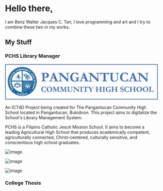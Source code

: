 # Hello there,
I am Benz Walter Jacques C. Tan, I love programming and art and I try to combine these two in my works.

## My Stuff

### PCHS Library Manager

![alt text](https://github.com/bwjctan1999/bwjctan1999/blob/main/PCHS%20Library%20Manager/PCHS%20Logo-Name.png?raw=true)

An ICT4D Project being created for The Pangantucan Community High School located in Pangantucan, Bukidnon. This project aims to digitalize the School's Library Management System.

PCHS is a Filipino Catholic Jesuit Mission School. It aims to become a leading Agricultural High School that produces academically competent, agriculturally connected, Christ-centered, culturally sensitive, and conscientious high school graduates.

![image](https://user-images.githubusercontent.com/55311935/180648174-3a14b54e-5b50-401f-a2e2-cf03978b6d92.png)

![image](https://user-images.githubusercontent.com/55311935/180648198-d6ada859-ad6d-4caa-9bd8-eab806f2414d.png)

![image](https://user-images.githubusercontent.com/55311935/180648191-ae77f9d0-c865-4151-9c80-9f1bd6052172.png)


### College Thesis
